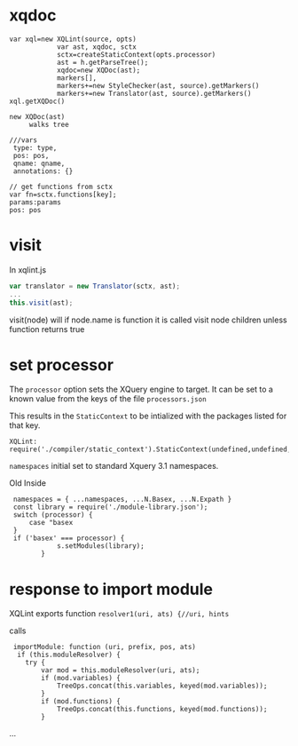 

# xqdoc
```
var xql=new XQLint(source, opts)
            var ast, xqdoc, sctx
            sctx=createStaticContext(opts.processor)
            ast = h.getParseTree();
            xqdoc=new XQDoc(ast);
            markers[],
            markers+=new StyleChecker(ast, source).getMarkers()
            markers+=new Translator(ast, source).getMarkers()
xql.getXQDoc()

new XQDoc(ast)
     walks tree
```

```
///vars
 type: type,
 pos: pos,
 qname: qname,
 annotations: {}

// get functions from sctx
var fn=sctx.functions[key];
params:params
pos: pos
```
# visit
In xqlint.js
```javascript
var translator = new Translator(sctx, ast); 
...
this.visit(ast);
```
visit(node) will
if node.name is function it is called 
visit node children unless function returns true

# set processor
The `processor` option sets the XQuery engine to target.
It can be set to a known value from the keys of the file `processors.json`

This results in the `StaticContext` to be intialized with the packages listed for that key.

```
XQLint: require('./compiler/static_context').StaticContext(undefined,undefined,opts.processor)
```
`namespaces` initial set to standard Xquery 3.1 namespaces.



Old Inside
```
 namespaces = { ...namespaces, ...N.Basex, ...N.Expath }
 const library = require('./module-library.json');
 switch (processor) {
     case "basex
 }
 if ('basex' === processor) {
            s.setModules(library);
        }
```
# response to import module
XQLint exports function `resolver1(uri, ats) {//uri, hints` 

calls 
```
 importModule: function (uri, prefix, pos, ats)
  if (this.moduleResolver) {
    try {
        var mod = this.moduleResolver(uri, ats);
        if (mod.variables) {
            TreeOps.concat(this.variables, keyed(mod.variables));
        }
        if (mod.functions) {
            TreeOps.concat(this.functions, keyed(mod.functions));
        }
```
...

